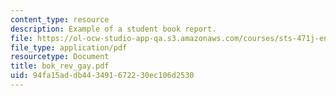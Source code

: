 ```yaml
---
content_type: resource
description: Example of a student book report.
file: https://ol-ocw-studio-app-qa.s3.amazonaws.com/courses/sts-471j-engineering-apollo-the-moon-project-as-a-complex-system-spring-2007/94fa15addb443491672230ec106d2530_bok_rev_gay.pdf
file_type: application/pdf
resourcetype: Document
title: bok_rev_gay.pdf
uid: 94fa15ad-db44-3491-6722-30ec106d2530
---
```

